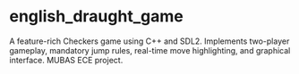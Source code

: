 # english_draught_game
A feature-rich Checkers game using C++ and SDL2. Implements two-player gameplay, mandatory jump rules, real-time move highlighting, and graphical interface. MUBAS ECE project.
